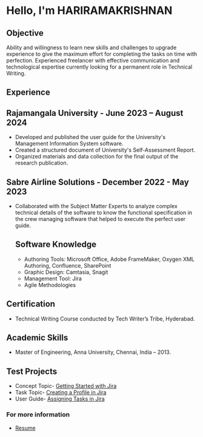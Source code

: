 # Hello, I'm HARIRAMAKRISHNAN

## Objective
Ability and willingness to learn new skills and challenges to upgrade experience to give the maximum effort for completing the tasks on time with perfection. Experienced freelancer with effective communication and technological expertise currently looking for a permanent role in Technical Writing.

## Experience
## Rajamangala University - June 2023 – August 2024
- Developed and published the user guide for the University's Management Information System software.
- Created a structured document of University's Self-Assessment Report.
- Organized materials and data collection for the final output of the research publication.
  
## Sabre Airline Solutions - December 2022 - May 2023
- Collaborated with the Subject Matter Experts to analyze complex technical details of the software to know the functional specification in the crew managing software that helped to execute the perfect user guide.
  
  ## Software Knowledge
  - Authoring Tools: Microsoft Office, Adobe FrameMaker, Oxygen XML Authoring, Confluence, SharePoint
  - Graphic Design: Camtasia, Snagit
  - Management Tool: Jira
  - Agile Methodologies

## Certification
-	Technical Writing Course conducted by Tech Writer’s Tribe, Hyderabad.

## Academic Skills
  - Master of Engineering, Anna University, Chennai, India – 2013.
  
## Test Projects
 - Concept Topic- [Getting Started with Jira](https://1drv.ms/w/s!AvY51_mRYwHq7zFmLQI2k538IvtF?e=CZa8KJ)
 - Task Topic- [Creating a Profile in Jira](https://1drv.ms/w/s!AvY51_mRYwHq7y9nU4o79zkDEZon?e=WaFstu)
 - User Guide- [Assigning Tasks in Jira](https://1drv.ms/w/s!AvY51_mRYwHq7iW8xRfX3shosg3g?e=uAreEP)

### For more information
- [Resume]()
